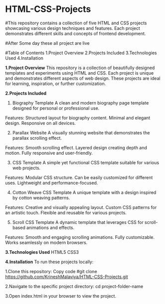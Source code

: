 # HTML-CSS-Projects

#This repository contains a collection of five HTML and CSS projects showcasing various design techniques and features. Each project demonstrates different skills and concepts of frontend development.

#After Some day these all project are live

#Table of Contents
1.Project Overview
2.Projects Included
3.Technologies Used
4.Installation


**1.Project Overview**
This repository is a collection of beautifully designed templates and experiments using HTML and CSS. Each project is unique and demonstrates different aspects of web design. These projects are ideal for learning, inspiration, or further customization.

**2.Projects Included**
  1. Biography Template
  A clean and modern biography page template designed for personal or professional use.

  Features:
  Structured layout for biography content.
  Minimal and elegant design.
  Responsive on all devices.
  
  2. Parallax Website
  A visually stunning website that demonstrates the parallax scrolling effect.

  Features:
  Smooth scrolling effect.
  Layered design creating depth and motion.
  Fully responsive and user-friendly.
  
  3. CSS Template
  A simple yet functional CSS template suitable for various web projects.

  Features:
  Modular CSS structure.
  Can be easily customized for different uses.
  Lightweight and performance-focused.
  
  4. Cotton Weave CSS Template
  A unique template with a design inspired by cotton weaving patterns.

  Features:
  Creative and visually appealing layout.
  Custom CSS patterns for an artistic touch.
  Flexible and reusable for various projects.
  
  5. Scroll CSS Template
  A dynamic template that leverages CSS for scroll-based animations and effects.

  Features:
  Smooth and engaging scrolling animations.
  Fully customizable.
  Works seamlessly on modern browsers.
  
**3.Technologies Used**
  HTML5
  CSS3

**4.Installation**
  To run these projects locally:

  1.Clone this repository:
  Copy code
  #git clone https://github.com/KrineshMalaviya/HTML-CSS-Projects.git
  
  2.Navigate to the specific project directory:
  cd project-folder-name 
  
  3.Open index.html in your browser to view the project.
